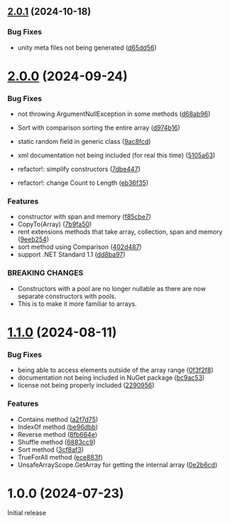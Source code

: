 ## [2.0.1](https://github.com/Hertzole/array-pool-scope/compare/v2.0.0...v2.0.1) (2024-10-18)


### Bug Fixes

* unity meta files not being generated ([d65dd56](https://github.com/Hertzole/array-pool-scope/commit/d65dd5678d5a355c821c23132d8863f66c190dbf))

# [2.0.0](https://github.com/Hertzole/array-pool-scope/compare/v1.1.0...v2.0.0) (2024-09-24)


### Bug Fixes

* not throwing ArgumentNullException in some methods ([d68ab96](https://github.com/Hertzole/array-pool-scope/commit/d68ab969c83fbe67a535fc0ca56ee4c1268b7c81))
* Sort with comparison sorting the entire array ([d974b16](https://github.com/Hertzole/array-pool-scope/commit/d974b16835105943a1f1ddd07718dfe472f69bf0))
* static random field in generic class ([9ac8fcd](https://github.com/Hertzole/array-pool-scope/commit/9ac8fcd055922bba4395af619807045102bfa700))
* xml documentation not being included (for real this time) ([5105a63](https://github.com/Hertzole/array-pool-scope/commit/5105a635261f14b043d6c99524fd63fe665c4417))


* refactor!: simplify constructors ([7dbe447](https://github.com/Hertzole/array-pool-scope/commit/7dbe447b51ef25042a17f02a643c78a8f6acacff))
* refactor!: change Count to Length ([eb36f35](https://github.com/Hertzole/array-pool-scope/commit/eb36f3521472e23b744e42ce63af25142f743cb3))


### Features

* constructor with span and memory ([f85cbe7](https://github.com/Hertzole/array-pool-scope/commit/f85cbe7d2ea1b2126353580781b187eb43c7cc31))
* CopyTo(Array) ([7b9fa50](https://github.com/Hertzole/array-pool-scope/commit/7b9fa5099a98a3f4746dc514fa51c2b9119729ca))
* rent extensions methods that take array, collection, span and memory ([9eeb254](https://github.com/Hertzole/array-pool-scope/commit/9eeb254f4fd9dfba29c22378ca6abbd6d653f9e8))
* sort method using Comparison ([402d487](https://github.com/Hertzole/array-pool-scope/commit/402d48763af8722fb9ecee8ba30d77405f2fe081))
* support .NET Standard 1.1 ([dd8ba97](https://github.com/Hertzole/array-pool-scope/commit/dd8ba9757e74a2544f12d7d0731df7017cac4c58))


### BREAKING CHANGES

* Constructors with a pool are no longer nullable as there are now separate constructors with pools.
* This is to make it more familiar to arrays.

# [1.1.0](https://github.com/Hertzole/array-pool-scope/compare/v1.0.0...v1.1.0) (2024-08-11)


### Bug Fixes

* being able to access elements outside of the array range ([0f3f2f8](https://github.com/Hertzole/array-pool-scope/commit/0f3f2f8de90e7889236652a3afc17b1b59c9c814))
* documentation not being included in NuGet package ([bc9ac53](https://github.com/Hertzole/array-pool-scope/commit/bc9ac539fa074e82a416ee30fcfda8f76a49dd97))
* license not being properly included ([2290956](https://github.com/Hertzole/array-pool-scope/commit/2290956f2ba9777cf22761d71890bd275d66afd8))


### Features

* Contains method ([a2f7d75](https://github.com/Hertzole/array-pool-scope/commit/a2f7d7534f6d8883b7a81a56d3981bec2290d86a))
* IndexOf method ([be96dbb](https://github.com/Hertzole/array-pool-scope/commit/be96dbb102a62e3f11197426b1774549ebc3a8e3))
* Reverse method ([8fb664e](https://github.com/Hertzole/array-pool-scope/commit/8fb664ed6473cb0ae9cb52bd134be86850e034c7))
* Shuffle method ([6883cc9](https://github.com/Hertzole/array-pool-scope/commit/6883cc94c95245c53d65ec2374d86f202449c494))
* Sort method ([3cf8af3](https://github.com/Hertzole/array-pool-scope/commit/3cf8af35b0141810c6094d62f0c559a323df9e65))
* TrueForAll method ([ece883f](https://github.com/Hertzole/array-pool-scope/commit/ece883f60f5c0d9fe18edb74c3bc20107a0c3d47))
* UnsafeArrayScope.GetArray for getting the internal array ([0e2b6cd](https://github.com/Hertzole/array-pool-scope/commit/0e2b6cd858e2e79bcf5b993f422088788cc99124))

# 1.0.0 (2024-07-23)


Initial release

